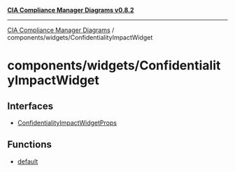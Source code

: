 [**CIA Compliance Manager Diagrams v0.8.2**](../../../README.md)

***

[CIA Compliance Manager Diagrams](../../../modules.md) / components/widgets/ConfidentialityImpactWidget

# components/widgets/ConfidentialityImpactWidget

## Interfaces

- [ConfidentialityImpactWidgetProps](interfaces/ConfidentialityImpactWidgetProps.md)

## Functions

- [default](functions/default.md)
